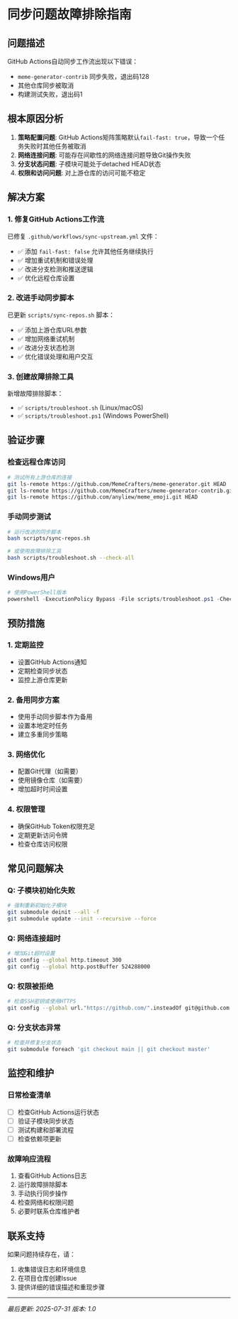 # 同步问题故障排除指南

## 问题描述

GitHub Actions自动同步工作流出现以下错误：
- `meme-generator-contrib` 同步失败，退出码128
- 其他仓库同步被取消
- 构建测试失败，退出码1

## 根本原因分析

1. **策略配置问题**: GitHub Actions矩阵策略默认`fail-fast: true`，导致一个任务失败时其他任务被取消
2. **网络连接问题**: 可能存在间歇性的网络连接问题导致Git操作失败
3. **分支状态问题**: 子模块可能处于detached HEAD状态
4. **权限和访问问题**: 对上游仓库的访问可能不稳定

## 解决方案

### 1. 修复GitHub Actions工作流

已修复 `.github/workflows/sync-upstream.yml` 文件：

- ✅ 添加 `fail-fast: false` 允许其他任务继续执行
- ✅ 增加重试机制和错误处理
- ✅ 改进分支检测和推送逻辑
- ✅ 优化远程仓库设置

### 2. 改进手动同步脚本

已更新 `scripts/sync-repos.sh` 脚本：

- ✅ 添加上游仓库URL参数
- ✅ 增加网络重试机制
- ✅ 改进分支状态检测
- ✅ 优化错误处理和用户交互

### 3. 创建故障排除工具

新增故障排除脚本：

- ✅ `scripts/troubleshoot.sh` (Linux/macOS)
- ✅ `scripts/troubleshoot.ps1` (Windows PowerShell)

## 验证步骤

### 检查远程仓库访问
```bash
# 测试所有上游仓库的连接
git ls-remote https://github.com/MemeCrafters/meme-generator.git HEAD
git ls-remote https://github.com/MemeCrafters/meme-generator-contrib.git HEAD  
git ls-remote https://github.com/anyliew/meme_emoji.git HEAD
```

### 手动同步测试
```bash
# 运行改进的同步脚本
bash scripts/sync-repos.sh

# 或使用故障排除工具
bash scripts/troubleshoot.sh --check-all
```

### Windows用户
```powershell
# 使用PowerShell版本
powershell -ExecutionPolicy Bypass -File scripts/troubleshoot.ps1 -CheckAll
```

## 预防措施

### 1. 定期监控
- 设置GitHub Actions通知
- 定期检查同步状态
- 监控上游仓库更新

### 2. 备用同步方案
- 使用手动同步脚本作为备用
- 设置本地定时任务
- 建立多重同步策略

### 3. 网络优化
- 配置Git代理（如需要）
- 使用镜像仓库（如需要）
- 增加超时时间设置

### 4. 权限管理
- 确保GitHub Token权限充足
- 定期更新访问令牌
- 检查仓库访问权限

## 常见问题解决

### Q: 子模块初始化失败
```bash
# 强制重新初始化子模块
git submodule deinit --all -f
git submodule update --init --recursive --force
```

### Q: 网络连接超时
```bash
# 增加Git超时设置
git config --global http.timeout 300
git config --global http.postBuffer 524288000
```

### Q: 权限被拒绝
```bash
# 检查SSH密钥或使用HTTPS
git config --global url."https://github.com/".insteadOf git@github.com:
```

### Q: 分支状态异常
```bash
# 检查并修复分支状态
git submodule foreach 'git checkout main || git checkout master'
```

## 监控和维护

### 日常检查清单
- [ ] 检查GitHub Actions运行状态
- [ ] 验证子模块同步状态
- [ ] 测试构建和部署流程
- [ ] 检查依赖项更新

### 故障响应流程
1. 查看GitHub Actions日志
2. 运行故障排除脚本
3. 手动执行同步操作
4. 检查网络和权限问题
5. 必要时联系仓库维护者

## 联系支持

如果问题持续存在，请：
1. 收集错误日志和环境信息
2. 在项目仓库创建Issue
3. 提供详细的错误描述和重现步骤

---

*最后更新: 2025-07-31*
*版本: 1.0*
